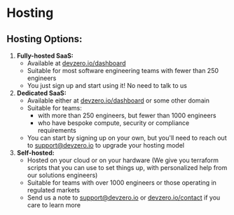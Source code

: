 # Hosting

## Hosting Options:&#x20;

1. **Fully-hosted SaaS:**&#x20;
   * Available at [devzero.io/dashboard](https://devzero.io/dashboard)&#x20;
   * Suitable for most software engineering teams with fewer than 250 engineers&#x20;
   * You just sign up and start using it! No need to talk to us
2. **Dedicated SaaS:**&#x20;
   * Available either at [devzero.io/dashboard](https://devzero.io/dashboard) or some other domain
   * Suitable for teams:
     * &#x20;with more than 250 engineers, but fewer than 1000 engineers
     * who have bespoke compute, security or compliance requirements&#x20;
   * You can start by signing up on your own, but you'll need to reach out to [support@devzero.io](mailto:support@devzero.io) to upgrade your hosting model
3. **Self-hosted:**
   * Hosted on your cloud or on your hardware  (We give you terraform scripts that you can use to set things up, with personalized help from our solutions engineers)&#x20;
   * Suitable for teams with over 1000 engineers or those operating in regulated markets&#x20;
   * Send us a note to [support@devzero.io](mailto:support@devzero.io) or [devzero.io/contact](https://www.devzero.io/contact) if you care to learn more
